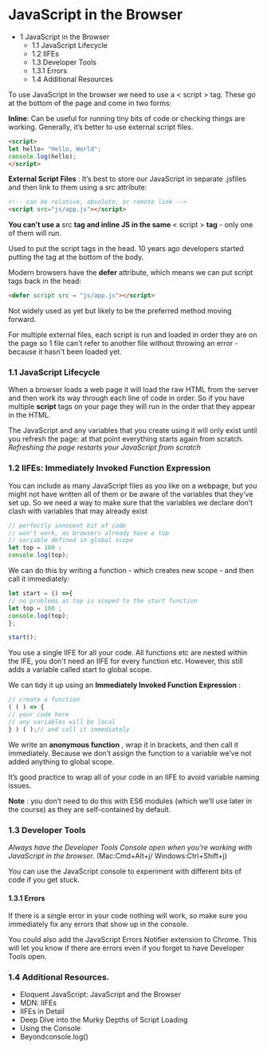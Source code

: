 # JavaScript in the Browser

- 1 JavaScript in the Browser
   - 1.1 JavaScript Lifecycle
   - 1.2 IIFEs
   - 1.3 Developer Tools
   - 1.3.1 Errors
   - 1.4 Additional Resources

To use JavaScript in the browser we need to use a < script > tag. These go at the bottom of the page and come in two forms:

**Inline**: Can be useful for running tiny bits of code or checking things are working. Generally, it’s better to use external script files.

``` html
<script>
let hello= "Hello, World";
console.log(hello);
</script>
```

**External Script Files** : It’s best to store our JavaScript in separate .jsfiles and then link to them using a src attribute:
```html
<!-- can be relative, absolute, or remote link -->
<script src="js/app.js"></script>
```

**You can’t use a** src **tag and inline JS in the same** < script > **tag** - only one of them will run.

Used to put the script tags in the head. 10 years ago developers started putting the tag at the bottom of the body.

Modern browsers have the **defer** attribute, which means we can put script tags back in the head: 

```html
<defer script src = "js/app.js"></script>
```
Not widely used as yet but likely to be the preferred method moving forward.

For multiple external files, each script is run and loaded in order they are on the page so 1 file can't refer to another file without throwing an error - because it hasn't been loaded yet.

### 1.1 JavaScript Lifecycle

When a browser loads a web page it will load the raw HTML from the server and then work its way through each line of code in order. So if you have multiple **script** tags on your page they will run in the order that they appear in the HTML.

The JavaScript and any variables that you create using it will only exist until you refresh the page: at that point everything starts again from scratch. _Refreshing the page restarts your JavaScript from scratch_

### 1.2 IIFEs: **Immediately Invoked Function Expression**

You can include as many JavaScript files as you like on a webpage, but you might not have written all of them or be aware of the variables that they’ve set up. So we need a way to make sure that the variables we declare don’t clash with variables that may already exist
```js
// perfectly innocent bit of code
// won't work, as browsers already have a top
// variable defined in global scope
let top = 100 ;
console.log(top);
```
We can do this by writing a function - which creates new scope - and then call it immediately:
```js
let start = () =>{
// no problems as top is scoped to the start function
let top = 100 ;
console.log(top);
};

start();
```

You use a single IIFE for all your code. All functions etc are nested within the IFE, you don't need an IIFE for every function etc.
However, this still adds a variable called start to global scope.

We can tidy it up using an **Immediately Invoked Function Expression** :
```js
// create a function
( ( ) => {
// your code here
// any variables will be local
} ) ( );// and call it immediately
```
We write an **anonymous function** , wrap it in brackets, and then call it immediately. Because we don’t assign the function to a variable we’ve not added anything to global scope.

It’s good practice to wrap all of your code in an IIFE to avoid variable naming issues.

**Note** : you don’t need to do this with ES6 modules (which we’ll use later in the course) as they are self-contained by default.

### 1.3 Developer Tools

_Always have the Developer Tools Console open when you’re working with JavaScript in the browser._ (Mac:Cmd+Alt+j/ Windows:Ctrl+Shift+j)

You can use the JavaScript console to experiment with different bits of code if you get stuck.

#### 1.3.1 Errors

If there is a single error in your code nothing will work, so make sure you immediately fix any errors that show up in the console.

You could also add the JavaScript Errors Notifier extension to Chrome. This will let you know if there are errors even if you forget to have Developer Tools open.


### 1.4 Additional Resources.

- Eloquent JavaScript: JavaScript and the Browser
- MDN: IIFEs
- IIFEs in Detail
- Deep Dive into the Murky Depths of Script Loading
- Using the Console
- Beyondconsole.log()
